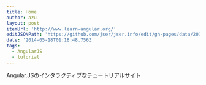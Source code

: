 ```yaml
---
title: Home
author: azu
layout: post
itemUrl: 'http://www.learn-angular.org/'
editJSONPath: 'https://github.com/jser/jser.info/edit/gh-pages/data/2014/05/index.json'
date: '2014-05-18T01:18:48.756Z'
tags:
  - AngularJS
  - tutorial
---
```

Angular.JSのインタラクティブなチュートリアルサイト
